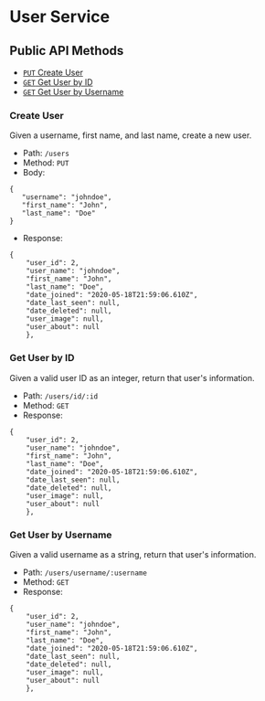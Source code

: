 # User Service

## Public API Methods

- [`PUT` Create User](#create-user)
- [`GET` Get User by ID](#get-user-by-id)
- [`GET` Get User by Username](#get-user-by-id)

### Create User
Given a username, first name, and last name, create a new user.
- Path: `/users`
- Method: `PUT`
- Body: 
```
{
   "username": "johndoe",
   "first_name": "John",
   "last_name": "Doe"
}
```
- Response:
```
{
    "user_id": 2,
    "user_name": "johndoe",
    "first_name": "John",
    "last_name": "Doe",
    "date_joined": "2020-05-18T21:59:06.610Z",
    "date_last_seen": null,
    "date_deleted": null,
    "user_image": null,
    "user_about": null
    },
```

### Get User by ID
Given a valid user ID as an integer, return that user's information.
- Path: `/users/id/:id`
- Method: `GET`
- Response:
```
{
    "user_id": 2,
    "user_name": "johndoe",
    "first_name": "John",
    "last_name": "Doe",
    "date_joined": "2020-05-18T21:59:06.610Z",
    "date_last_seen": null,
    "date_deleted": null,
    "user_image": null,
    "user_about": null
    },
```

### Get User by Username
Given a valid username as a string, return that user's information.
- Path: `/users/username/:username`
- Method: `GET`
- Response:
```
{
    "user_id": 2,
    "user_name": "johndoe",
    "first_name": "John",
    "last_name": "Doe",
    "date_joined": "2020-05-18T21:59:06.610Z",
    "date_last_seen": null,
    "date_deleted": null,
    "user_image": null,
    "user_about": null
    },
```